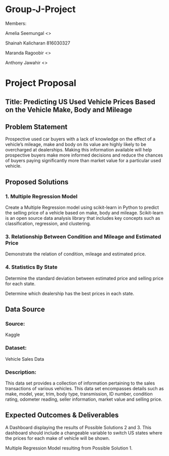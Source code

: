 # Group-J-Project
Members:

Amelia Seemungal  <<id>>

Shainah Kalicharan  816030327

Maranda Ragoobir  <<id>>

Anthony Jawahir  <<id>>

# Project Proposal
## Title: Predicting US Used Vehicle Prices Based on the Vehicle Make, Body and Mileage

## Problem Statement

Prospective used car buyers with a lack of knowledge on the effect of a vehicle’s mileage, make and body on its value are highly likely to be overcharged at dealerships. Making this information available will help prospective buyers make more informed decisions and reduce the chances of buyers paying significantly more than market value for a particular used vehicle.

## Proposed Solutions
### 1. Multiple Regression Model

  Create a Multiple Regression model using scikit-learn in Python to predict the selling price of a vehicle based on make, body and mileage. Scikit-learn is an open source data analysis library that includes key    concepts such as classification, regression, and clustering. 

### 3. Relationship Between Condition and Mileage and Estimated Price
  
  Demonstrate the relation of condition, mileage and estimated price.

### 4. Statistics By State
  
  Determine the standard deviation between estimated price and selling price for each state.
  
  Determine which dealership has the best prices in each state.

## Data Source

### Source: 
Kaggle

### Dataset: 
Vehicle Sales Data

### Description: 
This data set provides a collection of information pertaining to the sales transactions of various vehicles. This data set encompasses details such as make, model, year, trim, body type, transmission, ID number, condition rating, odometer reading, seller information, market value and selling price.

## Expected Outcomes & Deliverables

A Dashboard displaying the results of Possible Solutions 2 and 3. This dashboard should include a changeable variable to switch US states where the prices for each make of vehicle will be shown.

Multiple Regression Model resulting from Possible Solution 1.
